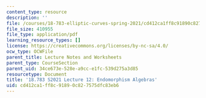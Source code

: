 ```yaml
---
content_type: resource
description: ''
file: /courses/18-783-elliptic-curves-spring-2021/cd412ca1ff8c91890c827575dfc83eb6_MIT18_783S21_notes12.pdf
file_size: 410955
file_type: application/pdf
learning_resource_types: []
license: https://creativecommons.org/licenses/by-nc-sa/4.0/
ocw_type: OCWFile
parent_title: Lecture Notes and Worksheets
parent_type: CourseSection
parent_uid: 34ce673e-528e-a9cc-e1fc-539d275a3d85
resourcetype: Document
title: '18.783 S2021 Lecture 12: Endomorphism Algebras'
uid: cd412ca1-ff8c-9189-0c82-7575dfc83eb6
---
```

